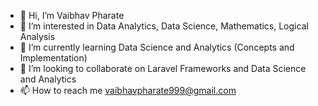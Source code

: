 - 👋 Hi, I’m Vaibhav Pharate
- 👀 I’m interested in Data Analytics, Data Science, Mathematics, Logical Analysis
- 🌱 I’m currently learning Data Science and Analytics (Concepts and Implementation)
- 💞️ I’m looking to collaborate on Laravel Frameworks and Data Science and Analytics
- 📫 How to reach me vaibhavpharate999@gmail.com

<!---
vaibhavpharate/vaibhavpharate is a ✨ special ✨ repository because its `README.md` (this file) appears on your GitHub profile.
You can click the Preview link to take a look at your changes.
--->
